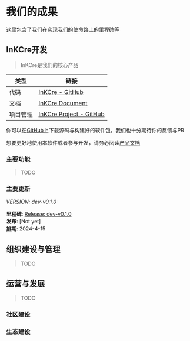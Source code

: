 # 我们的成果  

这里包含了我们在实现[我们的使命](./about/mission.md)路上的里程碑等

## InKCre开发

> InKCre是我们的核心产品

|类型|链接|
|---|---|
|代码|[InKCre - GitHub](https://github.com/InKCre/InKCre)|
|文档|[InKCre Document](https://docs.inkcre.inkcre-thing.hadream.ltd)|
|项目管理|[InKCre Project - GitHub](https://github.com/InKCre/InKCre/projects)|

你可以在[GitHub](https://github.com/InKCre/InKCre)上下载源码与构建好的软件包，我们也十分期待你的反馈与PR

想要更好地使用本软件或者参与开发，请务必阅读[产品文档]((https://docs.inkcre.inkcre-thing.hadream.ltd))

### 主要功能

> TODO

### 主要更新

*VERSION: dev-v0.1.0*

**里程碑**: [Release: dev-v0.1.0](https://github.com/InKCre/InKCre/milestone/4) \
**发布**: [Not yet] \
**排期**: 2024-4-15

## 组织建设与管理

> TODO

## 运营与发展

> TODO

### 社区建设

### 生态建设
